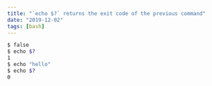 ```yaml
---
title: "`echo $?` returns the exit code of the previous command"
date: "2019-12-02"
tags: [bash]
---
```


```sh
$ false
$ echo $?
1
$ echo "hello"
$ echo $?
0
```
